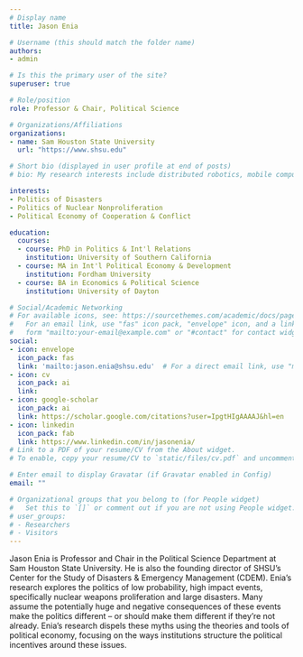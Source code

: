 ```yaml
---
# Display name
title: Jason Enia

# Username (this should match the folder name)
authors:
- admin

# Is this the primary user of the site?
superuser: true

# Role/position
role: Professor & Chair, Political Science

# Organizations/Affiliations
organizations:
- name: Sam Houston State University
  url: "https://www.shsu.edu"

# Short bio (displayed in user profile at end of posts)
# bio: My research interests include distributed robotics, mobile computing and programmable matter.

interests:
- Politics of Disasters
- Politics of Nuclear Nonproliferation
- Political Economy of Cooperation & Conflict

education:
  courses:
  - course: PhD in Politics & Int'l Relations
    institution: University of Southern California
  - course: MA in Int'l Political Economy & Development
    institution: Fordham University
  - course: BA in Economics & Political Science
    institution: University of Dayton

# Social/Academic Networking
# For available icons, see: https://sourcethemes.com/academic/docs/page-builder/#icons
#   For an email link, use "fas" icon pack, "envelope" icon, and a link in the
#   form "mailto:your-email@example.com" or "#contact" for contact widget.
social:
- icon: envelope
  icon_pack: fas
  link: 'mailto:jason.enia@shsu.edu'  # For a direct email link, use "mailto:test@example.org".
- icon: cv
  icon_pack: ai
  link: 
- icon: google-scholar
  icon_pack: ai
  link: https://scholar.google.com/citations?user=IpgtHIgAAAAJ&hl=en
- icon: linkedin
  icon_pack: fab
  link: https://www.linkedin.com/in/jasonenia/
# Link to a PDF of your resume/CV from the About widget.
# To enable, copy your resume/CV to `static/files/cv.pdf` and uncomment the lines below.

# Enter email to display Gravatar (if Gravatar enabled in Config)
email: ""

# Organizational groups that you belong to (for People widget)
#   Set this to `[]` or comment out if you are not using People widget.
# user_groups:
# - Researchers
# - Visitors
---
```

Jason Enia is Professor and Chair in the Political Science Department at Sam Houston State University. He is also the founding director of SHSU’s Center for the Study of Disasters & Emergency Management (CDEM). Enia’s research explores the politics of low probability, high impact events, specifically nuclear weapons proliferation and large disasters. Many assume the potentially huge and negative consequences of these events make the politics different – or should make them different if they’re not already. Enia’s research dispels these myths using the theories and tools of political economy, focusing on the ways institutions structure the political incentives around these issues.
